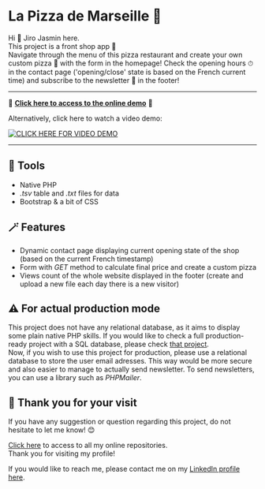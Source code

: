 # La Pizza de Marseille 🍕

Hi 👋 Jiro Jasmin here.  
This project is a front shop app 🏪  
Navigate through the menu of this pizza restaurant and create your own custom pizza 🍕 with the form in the homepage! Check the opening hours ⏱ in the contact page ('opening/close' state is based on the French current time) and subscribe to the newsletter 💌 in the footer!

---  
  
🚀 **[Click here to access to the online demo](https://pizza-marseille.000webhostapp.com/)** 🚀  
  
Alternatively, click here to watch a video demo:  
 
[![CLICK HERE FOR VIDEO DEMO](https://img.youtube.com/vi/646WPLIC8dY/0.jpg)](https://youtu.be/646WPLIC8dY)
  
---
  
## 🔧 Tools

- Native PHP
- *.tsv* table and *.txt* files for data
- Bootstrap & a bit of CSS

## 🪄 Features

- Dynamic contact page displaying current opening state of the shop (based on the current French timestamp)
- Form with *GET* method to calculate final price and create a custom pizza
- Views count of the whole website displayed in the footer (create and upload a new file each day there is a new visitor)

## ⚠️ For actual production mode

This project does not have any relational database, as it aims to display some plain native PHP skills. If you would like to check a full production-ready project with a SQL database, please check [that project](https://github.com/jiro-jasmin/Hot-Burgers/).  
Now, if you wish to use this project for production, please use a relational database to store the user email adresses. This way would be more secure and also easier to manage to actually send newsletter. To send newsletters, you can use a library such as *PHPMailer*.

## 🙏 Thank you for your visit
  
If you have any suggestion or question regarding this project, do not hesitate to let me know! 😊  

[Click here](https://github.com/jiro-jasmin?tab=repositories) to access to all my online repositories.  
Thank you for visiting my profile!  

If you would like to reach me, please contact me on my [LinkedIn profile here](https://www.linkedin.com/in/florian-j-giraud-8449091b8).
